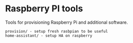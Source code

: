 Raspberry PI tools
==================

Tools for provisioning Raspberry Pi and additional software.

```
provision/ - setup fresh rasbpian to be useful
home-assistant/ - setup HA on raspberry
```

